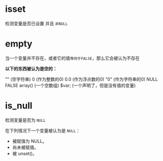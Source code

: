 # isset

检测变量是否已设置 并且 `非NULL`

# empty
当一个变量并不存在，或者它的值`等同于FALSE`，那么它会被认为不存在

**以下的东西被认为是空的：**

"" (空字符串)
0 (作为整数的0)
0.0 (作为浮点数的0)
"0" (作为字符串的0)
NULL
FALSE
array() (一个空数组)
$var; (一个声明了，但是没有值的变量)

# is_null
检测变量是否为 `NULL`

在下列情况下一个变量被认为是 `NULL`：

- 被赋值为 NULL。
- 尚未被赋值。
- 被 unset()。